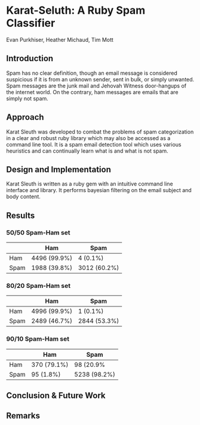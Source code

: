 # Karat-Seluth: A Ruby Spam Classifier

Evan Purkhiser, Heather Michaud, Tim Mott

<!-- Motivation and objects of the project -->
## Introduction

Spam has no clear definition, though an email message is considered suspicious if it is from 
an unknown sender, sent in bulk, or simply unwanted. Spam messages are the junk mail and
Jehovah Witness door-hangups of the internet world. On the contrary, ham messages are emails
that are simply not spam.

<!-- Basic idea of methods or structures proposed to develop the project -->
## Approach

Karat Sleuth was developed to combat the problems of spam categorization in a clear and robust
ruby library which may also be accessed as a command line tool. It is a spam email detection
tool which uses various heuristics and can continually learn what is and what is not spam.

<!-- What's been tried and implemented -->
## Design and Implementation

Karat Sleuth is written as a ruby gem with an intuitive command line interface and library. It
performs bayesian filtering on the email subject and body content. 

<!-- What's been accomplished -->
## Results



### 50/50 Spam-Ham set

|      | Ham          | Spam         |
| ---- | ------------ | ------------ |
| Ham  | 4496 (99.9%) | 4 (0.1%)     |
| Spam | 1988 (39.8%) | 3012 (60.2%) |

### 80/20 Spam-Ham set

|      | Ham          | Spam         |
| ---- | ------------ | ------------ |
| Ham  | 4996 (99.9%) | 1 (0.1%)     |
| Spam | 2489 (46.7%) | 2844 (53.3%) |


### 90/10 Spam-Ham set

|      | Ham          | Spam         |
| ---- | ------------ | ------------ |
| Ham  | 370 (79.1%)  | 98 (20.9%    |
| Spam | 95 (1.8%)    | 5238 (98.2%) |

<!-- What's been learned and what's the next step -->
## Conclusion & Future Work

<!-- Team members and their contribution to the project -->
## Remarks
